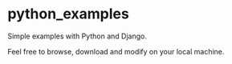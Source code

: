 python_examples
===============

Simple examples with Python and Django.

Feel free to browse, download and modify on your local machine.
